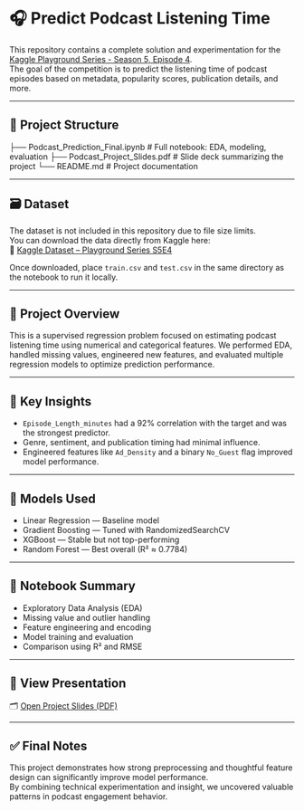 # 🎧 Predict Podcast Listening Time

This repository contains a complete solution and experimentation for the [Kaggle Playground Series - Season 5, Episode 4](https://www.kaggle.com/competitions/playground-series-s5e4/overview).  
The goal of the competition is to predict the listening time of podcast episodes based on metadata, popularity scores, publication details, and more.

---

## 📂 Project Structure

├── Podcast_Prediction_Final.ipynb # Full notebook: EDA, modeling, evaluation
├── Podcast_Project_Slides.pdf # Slide deck summarizing the project
└── README.md # Project documentation

---

## 🗃 Dataset

The dataset is not included in this repository due to file size limits.  
You can download the data directly from Kaggle here:  
🔗 [Kaggle Dataset – Playground Series S5E4](https://www.kaggle.com/competitions/playground-series-s5e4/data)

Once downloaded, place `train.csv` and `test.csv` in the same directory as the notebook to run it locally.

---

## 🧾 Project Overview

This is a supervised regression problem focused on estimating podcast listening time using numerical and categorical features. We performed EDA, handled missing values, engineered new features, and evaluated multiple regression models to optimize prediction performance.

---

## 📌 Key Insights

- `Episode_Length_minutes` had a 92% correlation with the target and was the strongest predictor.
- Genre, sentiment, and publication timing had minimal influence.
- Engineered features like `Ad_Density` and a binary `No_Guest` flag improved model performance.

---

## 🧠 Models Used

- Linear Regression — Baseline model
- Gradient Boosting — Tuned with RandomizedSearchCV
- XGBoost — Stable but not top-performing
- Random Forest — Best overall (R² ≈ 0.7784)

---

## 📒 Notebook Summary

- Exploratory Data Analysis (EDA)
- Missing value and outlier handling
- Feature engineering and encoding
- Model training and evaluation
- Comparison using R² and RMSE

---

## 📑 View Presentation

🗂 [Open Project Slides (PDF)](./Podcast_Project_Slides.pdf)

---

## ✅ Final Notes

This project demonstrates how strong preprocessing and thoughtful feature design can significantly improve model performance.  
By combining technical experimentation and insight, we uncovered valuable patterns in podcast engagement behavior.
